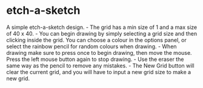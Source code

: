 # etch-a-sketch
 
A simple etch-a-sketch design. 
	- The grid has a min size of 1 and a max size of 40 x 40.
	- You can begin drawing by simply selecting a grid size and then clicking
	  inside the grid. You can choose a colour in the options panel, or select
	  the rainbow pencil for random colours when drawing. 
	- When drawing make sure to press once to begin drawing, then move the mouse. 
	  Press the left mouse button again to stop drawing. 
	- Use the eraser the same way as the pencil to remove any mistakes.
	- The New Grid button will clear the current grid, and you will have to 
	  input a new grid size to make a new grid.